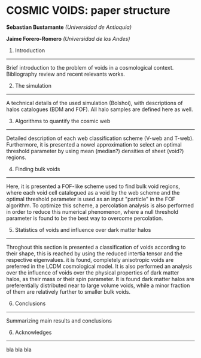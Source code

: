 COSMIC VOIDS: paper structure
=========================================================================================

**Sebastian Bustamante**
*(Universidad de Antioquia)*

**Jaime Forero-Romero**
*(Universidad de los Andes)*


1. Introduction
-----------------------------------------------------------------------------------------
Brief introduction to the problem of voids in a cosmological context. Bibliography review
and recent relevants works.


2. The simulation
-----------------------------------------------------------------------------------------
A technical details of the used simulation (Bolshoi), with descriptions of halos 
catalogues (BDM and FOF). All halo samples are defined here as well.


3. Algorithms to quantify the cosmic web
-----------------------------------------------------------------------------------------
Detailed description of each web classification scheme (V-web and T-web). Furthermore, it
is presented a nowel approximation to select an optimal threshold parameter by using mean 
(median?) densities of sheet (void?) regions.


4. Finding bulk voids
-----------------------------------------------------------------------------------------
Here, it is presented a FOF-like scheme used to find bulk void regions, where each void
cell catalogued as a void by the web scheme and the optimal threshold parameter is used 
as an input "particle" in the FOF algorithm. To optimize this scheme, a percolation 
analysis is also performed in order to reduce this numerical phenomenon, where a null
threshold parameter is found to be the best way to overcome percolation. 


5. Statistics of voids and influence over dark matter halos
-----------------------------------------------------------------------------------------
Throghout this section is presented a classification of voids according to their shape, 
this is reached by using the reduced intertia tensor and the respective eigenvalues. it
is found, completely anisotropic voids are preferred in the LCDM cosmological model.
It is also performed an analysis over the influence of voids over the physical properties
of dark matter halos, as their mass or their spin parameter. It is found dark matter halos
are preferentially distributed near to large volume voids, while a minor fraction of them 
are relatively further to smaller bulk voids.


6. Conclusions
-----------------------------------------------------------------------------------------
Summarizing main results and conclusions


6. Acknowledges
-----------------------------------------------------------------------------------------
bla bla bla
